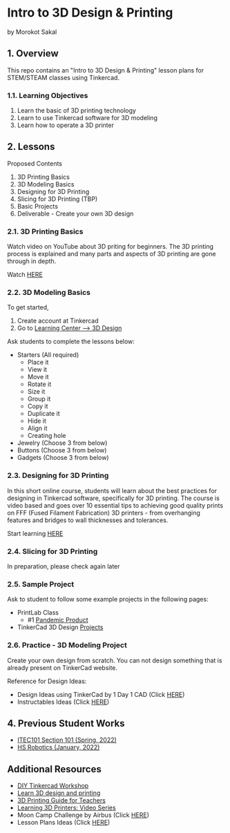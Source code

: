 # Intro to 3D Design & Printing
by Morokot Sakal

## 1. Overview
This repo contains an "Intro to 3D Design & Printing" lesson plans for STEM/STEAM classes using Tinkercad.

### 1.1. Learning Objectives
1. Learn the basic of 3D printing technology
2. Learn to use Tinkercad software for 3D modeling
3. Learn how to operate a 3D printer

## 2. Lessons
Proposed Contents
1. 3D Printing Basics
2. 3D Modeling Basics
3. Designing for 3D Printing 
4. Slicing for 3D Printing (TBP)
5. Basic Projects 
6. Deliverable - Create your own 3D design

### 2.1. 3D Printing Basics
Watch video on YouTube about 3D priting for beginners. The 3D printing process is explained and many parts and aspects of 3D printing are gone through in depth. 

Watch [HERE](https://www.youtube.com/watch?v=GJ98Lydc54k)

### 2.2. 3D Modeling Basics
To get started, 
1. Create account at Tinkercad
2. Go to [Learning Center --> 3D Design](https://www.tinkercad.com/learn/designs)

Ask students to complete the lessons below:
- Starters (All required)
  - Place it
  - View it
  - Move it
  - Rotate it
  - Size it
  - Group it
  - Copy it
  - Duplicate it
  - Hide it
  - Align it
  - Creating hole
- Jewelry (Choose 3 from below)
- Buttons (Choose 3 from below)
- Gadgets (Choose 3 from below)

### 2.3. Designing for 3D Printing 
In this short online course, students will learn about the best practices for designing in Tinkercad software, specifically for 3D printing. The course is video based and goes over 10 essential tips to achieving good quality prints on FFF (Fused Filament Fabrication) 3D printers - from overhanging features and bridges to wall thicknesses and tolerances.

Start learning [HERE](https://learn.weareprintlab.com/resource/designing-for-3d-printing/)

### 2.4. Slicing for 3D Printing
In preparation, please check again later

### 2.5. Sample Project 
Ask to student to follow some example projects in the following pages:
- PrintLab Class
  - #1 [Pandemic Product](https://learn.weareprintlab.com/resource/pandemic-products/)
- TinkerCad 3D Design [Projects](https://www.tinkercad.com/projects?product=design)

### 2.6. Practice - 3D Modeling Project
Create your own design from scratch.  You can not design something that is already present on TinkerCad website. 

Reference for Design Ideas:
- Design Ideas using TinkerCad by 1 Day 1 CAD (Click [HERE](https://www.youtube.com/c/1DAY1CAD/videos))
- Instructables Ideas (Click [HERE](https://www.instructables.com/howto/tinkercad/))

## 4. Previous Student Works
- [ITEC101 Section 101 (Spring, 2022)](./202204-ITECS101/README.md)
- [HS Robotics (January, 2022)](./202201-HSRobotics/README.md)

## Additional Resources
- [DIY Tinkercad Workshop](https://drive.google.com/drive/u/0/folders/1U6Xe_eIO7dcKPv1zdckfAvzl836fKFEZ)
- [Learn 3D design and printing](http://www.olimpicolearning.org/curriculum-3d.html)
- [3D Printing Guide for Teachers](https://classroom.weareprintlab.com/courses/enrolled/280609)
- [Learning 3D Printers: Video Series](https://1stmakerspace.com/3d-printer-resources)
- Moon Camp Challenge by Airbus (Click [HERE](https://www.instructables.com/member/Airbus%20Foundation/instructables/))
- Lesson Plans Ideas (Click [HERE](https://weareprintlab.com/blog/3d-printing-lesson-plans-for-stem-classes))
